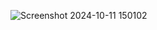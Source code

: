 ![Screenshot 2024-10-11 150102](https://github.com/user-attachments/assets/d6115a06-9d1c-43b7-81b0-e2b48888270a)
